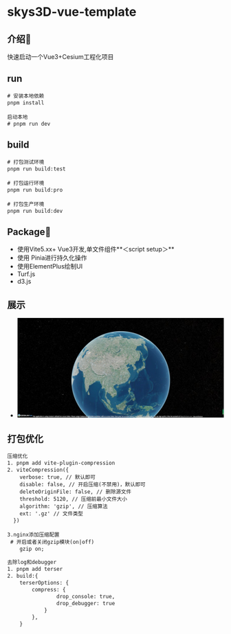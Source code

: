 # skys3D-vue-template

## 介绍📖
快速启动一个Vue3+Cesium工程化项目

## run
```
# 安装本地依赖
pnpm install

启动本地
# pnpm run dev
```
## build
```
# 打包测试环境
pnpm run build:test

# 打包运行环境
pnpm run build:pro

# 打包生产环境
pnpm run build:dev
```
## Package🔨

- 使用Vite5.xx+ Vue3开发,单文件组件**＜script setup＞**
- 使用 Pinia进行持久化操作
- 使用ElementPlus绘制UI
- Turf.js
- d3.js

## 展示
- ![main.png](main.png)



## 打包优化
```
压缩优化
1. pnpm add vite-plugin-compression
2. viteCompression({
    verbose: true, // 默认即可
    disable: false, // 开启压缩(不禁用)，默认即可
    deleteOriginFile: false, // 删除源文件
    threshold: 5120, // 压缩前最小文件大小
    algorithm: 'gzip', // 压缩算法
    ext: '.gz' // 文件类型
  })

3.nginx添加压缩配置
 # 开启或者关闭gzip模块(on|off)
    gzip on;
```

```
去除log和debugger
1. pnpm add terser 
2. build:{
    terserOptions: {
        compress: {
                drop_console: true,
                drop_debugger: true
            }
        },
    }
```